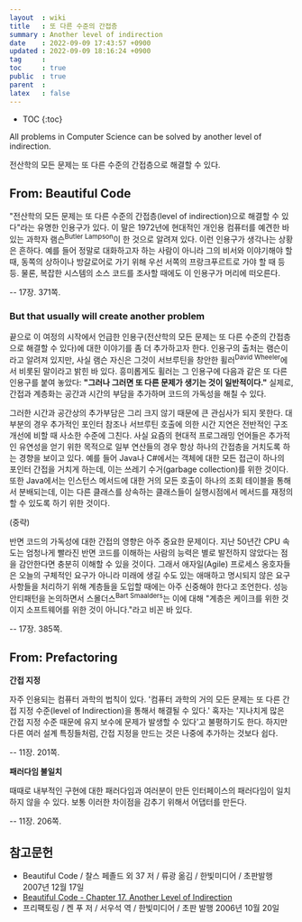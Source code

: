 ```yaml
---
layout  : wiki
title   : 또 다른 수준의 간접층
summary : Another level of indirection
date    : 2022-09-09 17:43:57 +0900
updated : 2022-09-09 18:16:24 +0900
tag     : 
toc     : true
public  : true
parent  : 
latex   : false
---
```

* TOC
{:toc}

>
All problems in Computer Science can be solved by another level of indirection.
>
전산학의 모든 문제는 또 다른 수준의 간접층으로 해결할 수 있다.

## From: Beautiful Code

>
"전산학의 모든 문제는 또 다른 수준의 간접층(level of indirection)으로 해결할 수 있다"라는 유명한 인용구가 있다.
이 말은 1972년에 현대적인 개인용 컴퓨터를 예견한 바 있는 과학자 램슨<sup>Butler Lampson</sup>이 한 것으로 알려져 있다.
이런 인용구가 생각나는 상황은 흔하다.
예를 들어 정말로 대화하고자 하는 사람이 아니라 그의 비서와 이야기해야 할 때, 동쪽의 상하이나 방갈로어로 가기 위해 우선 서쪽의 프랑크푸르트로 가야 할 때 등등.
물론, 복잡한 시스템의 소스 코드를 조사할 때에도 이 인용구가 머리에 떠오른다.
>
-- 17장. 371쪽.

<span/>

### But that usually will create another problem

>
끝으로 이 여정의 시작에서 언급한 인용구(전산학의 모든 문제는 또 다른 수준의 간접층으로 해결할 수 있다)에 대한 이야기를 좀 더 추가하고자 한다.
인용구의 출처는 램슨이라고 알려져 있지만, 사실 램슨 자신은 그것이 서브루틴을 창안한 휠러<sup>David Wheeler</sup>에서 비롯된 말이라고 밝힌 바 있다.
흥미롭게도 휠러는 그 인용구에 다음과 같은 또 다른 인용구를 붙여 놓았다: **"그러나 그러면 또 다른 문제가 생기는 것이 일반적이다."** 실제로, 간접과 계층화는 공간과 시간의 부담을 추가하며 코드의 가독성을 해칠 수 있다.
>
그러한 시간과 공간상의 추가부담은 그리 크지 않기 때문에 큰 관심사가 되지 못한다.
대부분의 경우 추가적인 포인터 참조나 서브루틴 호출에 의한 시간 지연은 전반적인 구조 개선에 비할 때 사소한 수준에 그친다.
사실 요즘의 현대적 프로그래밍 언어들은 추가적인 유연성을 얻기 위한 목적으로 일부 연산들의 경우 항상 하나의 간접층을 거치도록 하는 경향을 보이고 있다.
예를 들어 Java나 C#에서는 객체에 대한 모든 접근이 하나의 포인터 간접을 거치게 하는데, 이는 쓰레기 수거(garbage collection)를 위한 것이다.
또한 Java에서는 인스턴스 메서드에 대한 거의 모든 호출이 하나의 조회 테이블을 통해서 분배되는데, 이는 다른 클래스를 상속하는 클래스들이 실행시점에서 메서드를 재정의할 수 있도록 하기 위한 것이다.
>
(중략)
>
반면 코드의 가독성에 대한 간접의 영향은 아주 중요한 문제이다.
지난 50년간 CPU 속도는 엄청나게 빨라진 반면 코드를 이해하는 사람의 능력은 별로 발전하지 않았다는 점을 감안한다면 충분히 이해할 수 있을 것이다.
그래서 애자일(Agile) 프로세스 옹호자들은 오늘의 구체적인 요구가 아니라 미래에 생길 수도 있는 애매하고 명시되지 않은 요구사항들을 처리하기 위해 계층들을 도입할 때에는 아주 신중해야 한다고 조언한다.
성능 안티패턴을 논의하면서 스몰더스<sup>Bart Smaalders</sup>는 이에 대해 "계층은 케이크를 위한 것이지 소프트웨어를 위한 것이 아니다."라고 비꼰 바 있다.
>
-- 17장. 385쪽.

## From: Prefactoring

>
**간접 지정**
>
자주 인용되는 컴퓨터 과학의 법칙이 있다.
'컴퓨터 과학의 거의 모든 문제는 또 다른 간접 지정 수준(level of Indirection)을 통해서 해결될 수 있다.'
혹자는 '지나치게 많은 간접 지정 수준 때문에 유지 보수에 문제가 발생할 수 있다'고 불평하기도 한다.
하지만 다른 여러 설계 특징들처럼, 간접 지정을 만드는 것은 나중에 추가하는 것보다 쉽다.
>
-- 11장. 201쪽.

<span/>

>
**패러다임 불일치**
>
때때로 내부적인 구현에 대한 패러다임과 여러분이 만든 인터페이스의 패러다임이 일치하지 않을 수 있다.
보통 이러한 차이점을 감추기 위해서 어댑터를 만든다.
>
-- 11장. 206쪽.

## 참고문헌

- Beautiful Code / 찰스 페졸드 외 37 저 / 류광 옮김 / 한빛미디어 / 초판발행 2007년 12월 17일
- [Beautiful Code - Chapter 17. Another Level of Indirection]( https://www2.dmst.aueb.gr/dds/pubs/inbook/beautiful_code/html/Spi07g.html )
- 프리팩토링 / 켄 푸 저 / 서우석 역 / 한빛미디어 / 초판 발행 2006년 10월 20일
